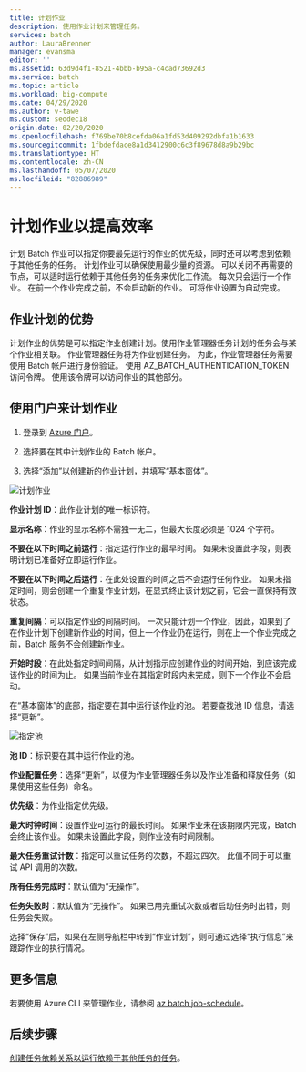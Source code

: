 ```yaml
---
title: 计划作业
description: 使用作业计划来管理任务。
services: batch
author: LauraBrenner
manager: evansma
editor: ''
ms.assetid: 63d9d4f1-8521-4bbb-b95a-c4cad73692d3
ms.service: batch
ms.topic: article
ms.workload: big-compute
ms.date: 04/29/2020
ms.author: v-tawe
ms.custom: seodec18
origin.date: 02/20/2020
ms.openlocfilehash: f769be70b8cefda06a1fd53d409292dbfa1b1633
ms.sourcegitcommit: 1fbdefdace8a1d3412900c6c3f89678d8a9b29bc
ms.translationtype: HT
ms.contentlocale: zh-CN
ms.lasthandoff: 05/07/2020
ms.locfileid: "82886989"
---
```

# <a name="schedule-jobs-for-efficiency"></a>计划作业以提高效率

计划 Batch 作业可以指定你要最先运行的作业的优先级，同时还可以考虑到依赖于其他任务的任务。 计划作业可以确保使用最少量的资源。 可以关闭不再需要的节点，可以适时运行依赖于其他任务的任务来优化工作流。 每次只会运行一个作业。 在前一个作业完成之前，不会启动新的作业。 可将作业设置为自动完成。 

## <a name="benefit-of-job-scheduling"></a>作业计划的优势

计划作业的优势是可以指定作业创建计划。使用作业管理器任务计划的任务会与某个作业相关联。 作业管理器任务将为作业创建任务。 为此，作业管理器任务需要使用 Batch 帐户进行身份验证。 使用 AZ_BATCH_AUTHENTICATION_TOKEN 访问令牌。 使用该令牌可以访问作业的其他部分。 

## <a name="use-the-portal-to-schedule-a-job"></a>使用门户来计划作业

   1. 登录到 [Azure 门户](https://portal.azure.cn/)。

   2. 选择要在其中计划作业的 Batch 帐户。

   3. 选择“添加”以创建新的作业计划，并填写“基本窗体”。  



![计划作业][1]

**作业计划 ID**：此作业计划的唯一标识符。

**显示名称**：作业的显示名称不需独一无二，但最大长度必须是 1024 个字符。

**不要在以下时间之前运行**：指定运行作业的最早时间。 如果未设置此字段，则表明计划已准备好立即运行作业。

**不要在以下时间之后运行**：在此处设置的时间之后不会运行任何作业。 如果未指定时间，则会创建一个重复作业计划，在显式终止该计划之前，它会一直保持有效状态。

**重复间隔**：可以指定作业的间隔时间。 一次只能计划一个作业，因此，如果到了在作业计划下创建新作业的时间，但上一个作业仍在运行，则在上一个作业完成之前，Batch 服务不会创建新作业。  

**开始时段**：在此处指定时间间隔，从计划指示应创建作业的时间开始，到应该完成该作业的时间为止。 如果当前作业在其指定时段内未完成，则下一个作业不会启动。

在“基本窗体”的底部，指定要在其中运行该作业的池。 若要查找池 ID 信息，请选择“更新”。  

![指定池][2]


**池 ID**：标识要在其中运行作业的池。

**作业配置任务**：选择“更新”，以便为作业管理器任务以及作业准备和释放任务（如果使用这些任务）命名。 

**优先级**：为作业指定优先级。

**最大时钟时间**：设置作业可运行的最长时间。 如果作业未在该期限内完成，Batch 会终止该作业。 如果未设置此字段，则作业没有时间限制。

**最大任务重试计数**：指定可以重试任务的次数，不超过四次。 此值不同于可以重试 API 调用的次数。

**所有任务完成时**：默认值为“无操作”。

**任务失败时**：默认值为“无操作”。 如果已用完重试次数或者启动任务时出错，则任务会失败。 

选择“保存”后，如果在左侧导航栏中转到“作业计划”，则可通过选择“执行信息”来跟踪作业的执行情况。   


## <a name="for-more-information"></a>更多信息

若要使用 Azure CLI 来管理作业，请参阅 [az batch job-schedule](https://docs.azure.cn/cli/batch/job-schedule?view=azure-cli-latest)。

## <a name="next-steps"></a>后续步骤

[创建任务依赖关系以运行依赖于其他任务的任务](batch-task-dependencies.md)。





[1]: ./media/batch-job-schedule/add_job_schedule-02.png
[2]: ./media/batch-job-schedule/add_job_schedule-03.png


